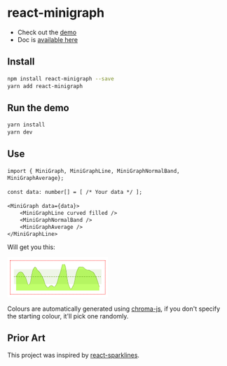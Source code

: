 # react-minigraph

-   Check out the [demo](https://pitilezard.github.io/react-minigraph)
-   Doc is [available here](https://pitilezard.github.io/react-minigraph/doc.html)

## Install

```bash
npm install react-minigraph --save
yarn add react-minigraph
```

## Run the demo

```bash
yarn install
yarn dev
```

## Use

```tsx
import { MiniGraph, MiniGraphLine, MiniGraphNormalBand, MiniGraphAverage};

const data: number[] = [ /* Your data */ ];

<MiniGraph data={data}>
    <MiniGraphLine curved filled />
    <MiniGraphNormalBand />
    <MiniGraphAverage />
</MiniGraphLine>
```

Will get you this:

![Graph1](/demo/img/graph-line-curved-average-band.png)

Colours are automatically generated using [chroma-js](https://vis4.net/chromajs/), if you don't specify the starting colour, it'll pick one randomly.

## Prior Art

This project was inspired by [react-sparklines](https://www.npmjs.com/package/react-sparklines).
